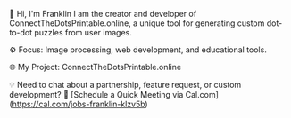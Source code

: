 👋 Hi, I'm Franklin
I am the creator and developer of ConnectTheDotsPrintable.online, a unique tool for generating custom dot-to-dot puzzles from user images.

⚙️ Focus: Image processing, web development, and educational tools.

🌐 My Project: ConnectTheDotsPrintable.online

💡 Need to chat about a partnership, feature request, or custom development? 📅 [Schedule a Quick Meeting via Cal.com] (https://cal.com/jobs-franklin-klzv5b)
